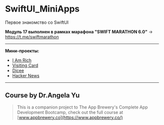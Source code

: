 # SwiftUI_MiniApps

Первое знакомство со SwiftUI

**Модуль 17 выполнен в рамках марафона "SWIFT MARATHON 6.0"** -> https://t.me/swiftmarathon

---
**Мини-проекты:**

+ [I Am Rich](https://github.com/liilkaz/SwiftUI_MiniApps/tree/main/I%20Am%20Rich(SwiftUI))
+ [Visiting Card](https://github.com/liilkaz/SwiftUI_MiniApps/tree/main/Visiting_Card)
+ [Dicee](https://github.com/liilkaz/SwiftUI_MiniApps/tree/main/Dicee)
+ [Hacker News](https://github.com/liilkaz/SwiftUI_MiniApps/tree/main/HackerNews)

---
  ## Course by Dr.Angela Yu 

>This is a companion project to The App Brewery's Complete App Development Bootcamp, check out the full course at [www.appbrewery.co](https://www.appbrewery.co/)
